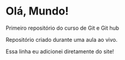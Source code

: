 # Olá, Mundo!
 Primeiro repositório do curso de Git e Git hub

Repositório criado durante uma aula ao vivo.

Essa linha eu adicionei diretamente do site!

